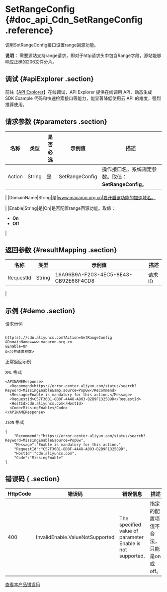 # SetRangeConfig {#doc_api_Cdn_SetRangeConfig .reference}

调用SetRangeConfig接口设置range回源功能。

**说明：** 需要源站支持range请求，即对于http请求头中包含Range字段，源站能够响应正确的206文件分片。

## 调试 {#apiExplorer .section}

前往【[API Explorer](https://api.aliyun.com/#product=Cdn&api=SetRangeConfig)】在线调试，API Explorer 提供在线调用 API、动态生成 SDK Example 代码和快速检索接口等能力，能显著降低使用云 API 的难度，强烈推荐使用。

## 请求参数 {#parameters .section}

|名称|类型|是否必选|示例值|描述|
|--|--|----|---|--|
|Action|String|是|SetRangeConfig|操作接口名，系统规定参数。取值：**SetRangeConfig**。

 |
|DomainName|String|是|www.macaron.org.cn|要开启该功能的加速域名。

 |
|Enable|String|是|On|是否配置range回源功能。取值：

 -   **On**
-   **Off**

 |

## 返回参数 {#resultMapping .section}

|名称|类型|示例值|描述|
|--|--|---|--|
|RequestId|String|16A96B9A-F203-4EC5-8E43-CB92E68F4CD8|请求ID

 |

## 示例 {#demo .section}

请求示例

``` {#request_demo}

http(s)://cdn.aliyuncs.com?Action=SetRangeConfig
&DomainName=www.macaron.org.cn
&Enable=On
&<公共请求参数>

```

正常返回示例

`XML` 格式

``` {#xml_return_success_demo}
<APINAMEResponse>
  <Recommend>https://error-center.aliyun.com/status/search?Keyword=MissingEnable&amp;source=PopGw</Recommend>
  <Message>Enable is mandatory for this action.</Message>
  <RequestId>C57F36B1-8D8F-4A48-A803-B2B9F132589D</RequestId>
  <HostId>cdn.aliyuncs.com</HostId>
  <Code>MissingEnable</Code>
</APINAMEResponse>

```

`JSON` 格式

``` {#json_return_success_demo}
{
	"Recommend":"https://error-center.aliyun.com/status/search?Keyword=MissingEnable&source=PopGw",
	"Message":"Enable is mandatory for this action.",
	"RequestId":"C57F36B1-8D8F-4A48-A803-B2B9F132589D",
	"HostId":"cdn.aliyuncs.com",
	"Code":"MissingEnable"
}
```

## 错误码 { .section}

|HttpCode|错误码|错误信息|描述|
|--------|---|----|--|
|400|InvalidEnable.ValueNotSupported|The specified value of parameter Enable is not supported.|指定的配置项值不合法，只能是on或off。|

[查看本产品错误码](https://error-center.aliyun.com/status/product/Cdn)


